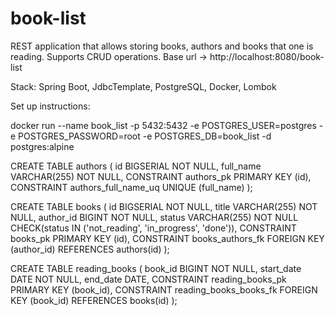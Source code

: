 # book-list

REST application that allows storing books, authors and books that one is reading. Supports CRUD operations. Base url -> http://localhost:8080/book-list

Stack: Spring Boot, JdbcTemplate, PostgreSQL, Docker, Lombok

Set up instructions:

docker run --name book_list -p 5432:5432 -e POSTGRES_USER=postgres -e POSTGRES_PASSWORD=root -e POSTGRES_DB=book_list -d postgres:alpine

CREATE TABLE authors (
				id BIGSERIAL NOT NULL,
				full_name VARCHAR(255) NOT NULL,
				CONSTRAINT authors_pk PRIMARY KEY (id),
				CONSTRAINT authors_full_name_uq UNIQUE (full_name)
				);

CREATE TABLE books (
				id BIGSERIAL NOT NULL,
				title VARCHAR(255) NOT NULL,
				author_id BIGINT NOT NULL,
				status VARCHAR(255) NOT NULL CHECK(status IN ('not_reading', 'in_progress', 'done')),
				CONSTRAINT books_pk PRIMARY KEY (id),
				CONSTRAINT books_authors_fk FOREIGN KEY (author_id) REFERENCES authors(id)
                );

CREATE TABLE reading_books (
						book_id BIGINT NOT NULL,
						start_date DATE NOT NULL,
						end_date DATE,
						CONSTRAINT reading_books_pk PRIMARY KEY (book_id),
						CONSTRAINT reading_books_books_fk FOREIGN KEY (book_id) REFERENCES books(id)
                        );
